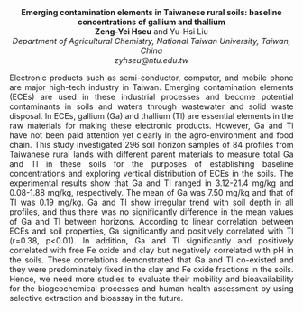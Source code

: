 <center><strong>Emerging contamination elements in Taiwanese rural soils: baseline
concentrations of gallium and thallium</strong>

<center><strong>Zeng-Yei Hseu</strong> and Yu-Hsi Liu

<center><i>Department of Agricultural Chemistry, National Taiwan University,
Taiwan, China</i>

<center><i>zyhseu@ntu.edu.tw</i>

<p style=text-align:justify>Electronic products such as semi-conductor, computer, and mobile phone
are major high-tech industry in Taiwan. Emerging contamination elements
(ECEs) are used in these industrial processes and become potential
contaminants in soils and waters through wastewater and solid waste
disposal. In ECEs, gallium (Ga) and thallium (Tl) are essential elements
in the raw materials for making these electronic products. However, Ga
and Tl have not been paid attention yet clearly in the agro-environment
and food chain. This study investigated 296 soil horizon samples of 84
profiles from Taiwanese rural lands with different parent materials to
measure total Ga and Tl in these soils for the purposes of establishing
baseline concentrations and exploring vertical distribution of ECEs in
the soils. The experimental results show that Ga and Tl ranged in
3.12-21.4 mg/kg and 0.08-1.88 mg/kg, respectively. The mean of Ga was
7.50 mg/kg and that of Tl was 0.19 mg/kg. Ga and Tl show irregular trend
with soil depth in all profiles, and thus there was no significantly
difference in the mean values of Ga and Tl between horizons. According
to linear correlation between ECEs and soil properties, Ga significantly
and positively correlated with Tl (r=0.38, p&lt;0.01). In addition, Ga
and Tl significantly and positively correlated with free Fe oxide and
clay but negatively correlated with pH in the soils. These correlations
demonstrated that Ga and Tl co-existed and they were predominately fixed
in the clay and Fe oxide fractions in the soils. Hence, we need more
studies to evaluate their mobility and bioavailability for the
biogeochemical processes and human health assessment by using selective
extraction and bioassay in the future.


